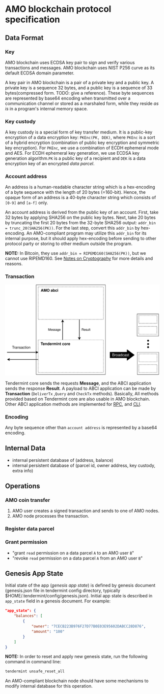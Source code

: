 # AMO blockchain protocol specification

## Data Format
### Key
AMO blockchain uses ECDSA key pair to sign and verify various transactions and messages. AMO blockchain uses NIST P256 curve as its default ECDSA domain parameter.

A key pair in AMO blockchain is a pair of a private key and a public key. A private key is a sequence 32 bytes, and a public key is a sequence of 33 bytes(compressed form. TODO: give a reference). These byte sequences are represented by base64 encoding when transmitted over a communication channel or stored as a marshaled form, while they reside *as is* in a program's internal memory space.

### Key custody
A key custody is a special form of key transfer medium. It is a public-key encryption of a data encryption key: `PKEnc(PK, DEK)`, where `PKEnc` is a sort of a hybrid encryption (combination of public key encryption and symmetric key encryption). For `PKEnc`, we use a combination of ECDH ephemeral mode and AES. For ECDH ephemeral key generation, we use ECDSA key generation algorithm.`PK` is a public key of a recipient and `DEK` is a data encryption key of an encrypted *data parcel*.

### Account address
An address is a human-readable character string which is a hex-encoding of a byte sequence with the length of 20 bytes (=160-bit). Hence, the opaque form of an address is a 40-byte character string which consists of `[0-9]` and `[a-f]` only.

An account address is derived from the public key of an account. First, take 32 bytes by applying SHA256 on the public key bytes. Next, take 20 bytes by truncating the first 20 bytes from the 32-byte SHA256 output: `addr_bin = trunc_20(SHA256(PK))`. For the last step, convert this `addr_bin` by hex-encoding. An AMO-compliant program may utilize this `addr_bin` for its internal purpose, but it should apply hex-encoding before sending to other protocol party or storing to other medium outside the program.

**NOTE:** In Bitcoin, they use `addr_bin = RIPEMD160(SHA256(PK))`, but we cannot use RIPEMD160. See [Notes on Cryptography](crypto.md) for more details and reasons.

### Transaction
![protocol_transaction](./images/protocol_transaction.svg)

Tendermint core sends the requests **Message**, and the ABCI application sends the response **Result**.
A payload to ABCI application can be made by **Transaction** (`DeliverTx` ,`Query` and `CheckTx` methods).
Basically, All methods provided based on Tendermint core are also usable in AMO blockchain. Other ABCI application methods are implemented for [RPC](https://github.com/amolabs/docs/blob/master/rpc.md), and [CLI](https://github.com/amolabs/amoabci/tree/master/cmd/amocli).


### Encoding

Any byte sequence other than `account address` is represented by a base64 encoding.

## Internal Data

* internal persistent database of (address, balance)
* internal persistent database of (parcel id, owner address, key custody, extra info)

## Operations
### AMO coin transfer
1. AMO user creates a signed transaction and sends to one of AMO nodes.
1. AMO node processes the transaction.

### Register data parcel

### Grant permission
* "grant `read` permission on a data parcel `A` to an AMO user `B`"
* "revoke `read` permission on a data parcel `A` from an AMO user `B`"

## Genesis App State
Initial state of the app (_genesis app state_) is defined by genesis document (genesis.json file in tendermint config directory, typically $HOME/.tendermint/config/genesis.json). Initial app state is described in `app_state` field in a genesis document. For example:
```json
"app_state": {
    "balances": [
        {
            "owner": "7CECB223B976F27D77B0E03E95602DABCC28D876",
            "amount": "100"
        }
    ]
}
```
**NOTE:** In order to reset and apply new genesis state, run the following command in command line:
```bash
tendermint unsafe_reset_all
```
An AMO-compliant blockchain node should have some mechanisms to modify internal database for this operation.